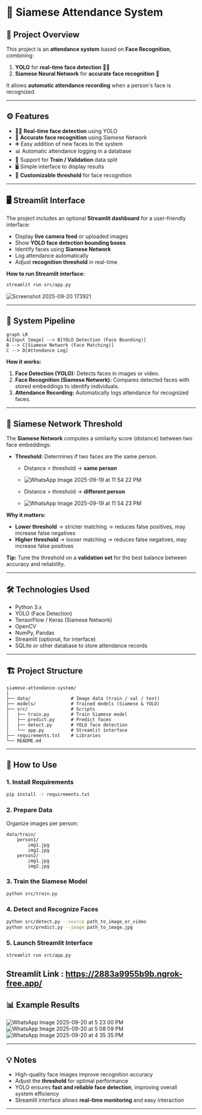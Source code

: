 # 📝 Siamese Attendance System

## 📌 Project Overview

This project is an **attendance system** based on **Face Recognition**, combining:

1. **YOLO** for **real-time face detection** 🕵️‍♂️
2. **Siamese Neural Network** for **accurate face recognition** 🤖

It allows **automatic attendance recording** when a person's face is recognized.

---

## ⚙️ Features

* 🕵️‍♂️ **Real-time face detection** using YOLO
* 🤖 **Accurate face recognition** using Siamese Network
* ➕ Easy addition of new faces to the system
* 📊 Automatic attendance logging in a database
* 🔄 Support for **Train / Validation** data split
* 🖥 Simple interface to display results
* 🎯 **Customizable threshold** for face recognition

---

## 🖥 Streamlit Interface

The project includes an optional **Streamlit dashboard** for a user-friendly interface:

* Display **live camera feed** or uploaded images
* Show **YOLO face detection bounding boxes**
* Identify faces using **Siamese Network**
* Log attendance automatically
* Adjust **recognition threshold** in real-time

**How to run Streamlit interface:**

```bash
streamlit run src/app.py
```
![Screenshot 2025-09-20 173921](https://github.com/user-attachments/assets/af7c5460-b79e-4af3-8a77-63c60ddd291c)

---

## 🔧 System Pipeline

```mermaid
graph LR
A[Input Image] --> B[YOLO Detection (Face Bounding)]
B --> C[Siamese Network (Face Matching)]
C --> D[Attendance Log]
```

**How it works:**

1. **Face Detection (YOLO):** Detects faces in images or video.
2. **Face Recognition (Siamese Network):** Compares detected faces with stored embeddings to identify individuals.
3. **Attendance Recording:** Automatically logs attendance for recognized faces.

---

## 🔧 Siamese Network Threshold

The **Siamese Network** computes a similarity score (distance) between two face embeddings:

* **Threshold**: Determines if two faces are the same person.

  * Distance < threshold → **same person**
  * ![WhatsApp Image 2025-09-19 at 11 54 22 PM](https://github.com/user-attachments/assets/553cd42a-8277-41bf-922c-f8523285c59b)

  * Distance > threshold → **different person**
  * ![WhatsApp Image 2025-09-19 at 11 54 23 PM](https://github.com/user-attachments/assets/3bc2c63b-1d47-44a6-a9dd-e83d438adb6a)


**Why it matters:**

* **Lower threshold** → stricter matching → reduces false positives, may increase false negatives
* **Higher threshold** → looser matching → reduces false negatives, may increase false positives

**Tip:** Tune the threshold on a **validation set** for the best balance between accuracy and reliability.

---

## 🛠 Technologies Used

* Python 3.x
* YOLO (Face Detection)
* TensorFlow / Keras (Siamese Network)
* OpenCV
* NumPy, Pandas
* Streamlit (optional, for interface)
* SQLite or other database to store attendance records

---

## 🏗 Project Structure

```plaintext
siamese-attendance-system/
│
├── data/               # Image data (train / val / test)
├── models/             # Trained models (Siamese & YOLO)
├── src/                # Scripts
│   ├── train.py        # Train Siamese model
│   ├── predict.py      # Predict faces
│   ├── detect.py       # YOLO face detection
│   └── app.py          # Streamlit interface
├── requirements.txt    # Libraries
└── README.md
```

---

## 🚀 How to Use

### 1. Install Requirements

```bash
pip install -r requirements.txt
```

### 2. Prepare Data

Organize images per person:

```plaintext
data/train/
    person1/
        img1.jpg
        img2.jpg
    person2/
        img1.jpg
        img2.jpg
```

### 3. Train the Siamese Model

```bash
python src/train.py
```

### 4. Detect and Recognize Faces

```bash
python src/detect.py --source path_to_image_or_video
python src/predict.py --image path_to_image.jpg
```

### 5. Launch Streamlit Interface

```bash
streamlit run src/app.py
```
Streamlit Link : https://2883a9955b9b.ngrok-free.app/
---

## 📊 Example Results

![WhatsApp Image 2025-09-20 at 5 23 00 PM](https://github.com/user-attachments/assets/cb0c28db-db83-45d1-97c9-eb608f5287f9)
![WhatsApp Image 2025-09-20 at 5 08 09 PM](https://github.com/user-attachments/assets/dc5d29de-b60e-499a-b77d-26a8b0786d1c)
![WhatsApp Image 2025-09-20 at 4 35 35 PM](https://github.com/user-attachments/assets/a1f3bb34-f4da-4544-86be-5f0c5d62aa7b)

---

## 💡 Notes

* High-quality face images improve recognition accuracy
* Adjust the **threshold** for optimal performance
* YOLO ensures **fast and reliable face detection**, improving overall system efficiency
* Streamlit interface allows **real-time monitoring** and easy interaction

---


